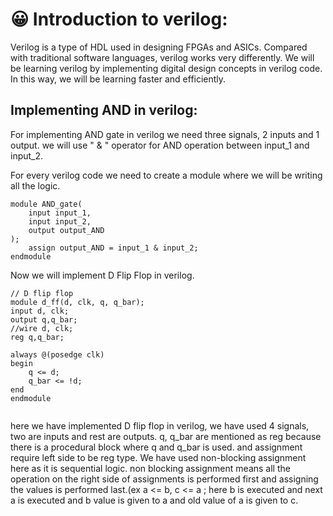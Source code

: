 # 😀 Introduction to verilog:

Verilog is a type of HDL used in designing FPGAs and ASICs. Compared with traditional software languages, verilog works very differently. We will be learning verilog by implementing digital design concepts in verilog code. In this way, we will be learning faster and efficiently.

## Implementing AND in verilog:

For implementing AND gate in verilog we need three signals, 2 inputs and 1 output. we will use " & " operator for AND operation between input\_1 and input\_2.

For every verilog code we need to create a module where we will be writing all the logic.

```
module AND_gate(
    input input_1,
    input input_2,
    output output_AND
);
    assign output_AND = input_1 & input_2;
endmodule

```

Now we will implement D Flip Flop in verilog.

```
// D flip flop
module d_ff(d, clk, q, q_bar);
input d, clk;
output q,q_bar;
//wire d, clk;
reg q,q_bar;

always @(posedge clk)
begin 
    q <= d;
    q_bar <= !d;
end
endmodule
    
```

here we have implemented D flip flop in verilog, we have used 4 signals, two are inputs and rest are outputs. q, q\_bar are mentioned as reg because there is a procedural block where q and q\_bar is used. and assignment require left side to be reg type. We have used non-blocking assignment here as it is sequential logic. non blocking assignment means all the operation on the right side of assignments is performed first and assigning the values is performed last.(ex a <= b, c <= a ; here b is executed and next a is executed and b value is given to a and old value of a is given to c.&#x20;
